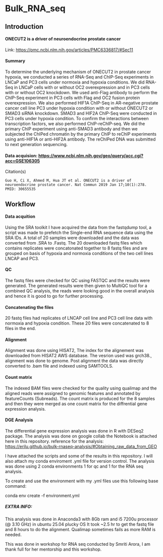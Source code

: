 # Bulk_RNA_seq
## Introduction
#### ONECUT2 is a driver of neuroendocrine prostate cancer

Link: https://pmc.ncbi.nlm.nih.gov/articles/PMC6336817/#Sec11

#### Summary
To determine the underlying mechanism of ONECUT2 in prostate cancer hypoxia, we conducted a series of RNA-Seq and ChIP-Seq experiments in LNCaP and PC3 cells under normoxia and hypoxia conditions. We did RNA-Seq in LNCaP cells with or without OC2 overexpression and in PC3 cells with or without OC2 knockdown. We used anti-Flag antibody to perform the ChIP-Seq experiment in PC3 cells with Flag and OC2 fusion protein overexpression. We also performed HIF1A ChIP-Seq in AR-negative prostate cancer cell line PC3 under hypoxia condition with or without ONECUT2 or SMAD3 siRNA knockdown. SMAD3 and HIF2A ChIP-Seq were conducted in PC3 cells under hypoxia condition. To confirm the interactions between transcription factors, we also performed ChIP-reChIP-seq. We did the primary ChIP experiment using anti-SMAD3 antibody and then we subjected the ChIPed chromatin by the primary ChIP to reChIP experiments using anti-HIF1A or anti-HIF2A antibody. The reChIPed DNA was submitted to next generation sequencing.

#### Data acquision: https://www.ncbi.nlm.nih.gov/geo/query/acc.cgi?acc=GSE106305

Citation(s) 	

    Guo H, Ci X, Ahmed M, Hua JT et al. ONECUT2 is a driver of neuroendocrine prostate cancer. Nat Commun 2019 Jan 17;10(1):278. PMID: 30655535

## Workflow
#### Data acquition
Using the SRA toolkit I have acquired the data from the fastqdump tool, a script was made to prefetch the Single-end RNA sequence data using the SRA IDs. A total of 20 samples were downloaded and the data was converted from .SRA to .Fastq. The 20 downloaded fastq files which contains replicates were concatonated together to 8 fastq files and are grouped on basis of hypoxia and normoxia conditions of the two cell lines LNCAP and PC3.

#### QC 
The fastq files were checked for QC using FASTQC and the results were generated. The generated results were then given to MultiQC tool for a combined QC analysis, the reads were looking good in the overall analysis and hence it is good to go for further processing.

#### Concatenating the files
20 fastq files had replicates of LNCAP cell line and PC3 cell line data with normoxia and hypoxia condition. These 20 files were concatenated to 8 files in the end.

#### Alignment
Alignment was done using HISAT2, The index for the alignement was downloaded from HISAT2 AWS database. The vesrion used was grch38., alignment was done to genome. Post alignment the data was directly converted to .bam file and indexed using SAMTOOLS.

#### Count matrix
The indexed BAM files were checked for the quality using qualimap and the aligned reads were assigned to genomic features and annotated by featureCounts (Subreads). The count matrix is produced for the 8 samples and then they were merged as one count matrix for the diffrential gene expression analysis.

#### DGE Analysis
The differential gene expression analysis was done in R with DESeq2 package. The analysis was done on google collab the Notebook is attached here in this repository. 
reference for the analysis: https://erilu.github.io/bulk-rnaseq-analysis/#Obtaining_raw_data_from_GEO

I have attached the scripts and some of the results in this repository. I will also attach my conda enviroment .yml file for version control. The analysis was done using 2 conda environments 1 for qc and 1 for the RNA seq analysis.

To create and use the environment with my .yml files use this following base command:

conda env create -f environment.yml


##### EXTRA INFO:
This analysis was done in Anaconda3 with 8Gb ram and i5 7200u processor (@ 3.10 GHz) in ubuntu 25.04 plucky OS 
It took ~2.5 hr to get the fastq file and 8 hours to do the alignment. Qualimap sometimes fails as more RAM is needed. 


This was done in workshop for RNA seq conducted by Smriti Arora, I am thank full for her mentorship and this workshop.  
